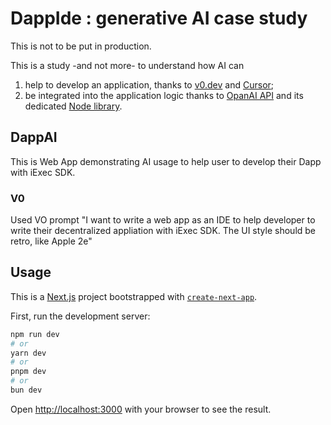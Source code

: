 # DappIde : generative AI case study

This is not to be put in production.

This is a study -and not more- to understand how AI can
1. help to develop an application, thanks to [v0.dev](https://v0.dev) and [Cursor](https://www.cursor.com/);
2. be integrated into the application logic thanks to [OpanAI API](https://openai.com/api/) and its dedicated [Node library](https://www.npmjs.com/package/openai).

## DappAI
This is Web App demonstrating AI usage to help user to develop their Dapp with iExec SDK.

### V0
Used VO prompt 
"I want to write a web app as an IDE to help developer to write their decentralized appliation with iExec SDK. The UI style should be retro, like Apple 2e"

## Usage

This is a [Next.js](https://nextjs.org) project bootstrapped with [`create-next-app`](https://nextjs.org/docs/app/api-reference/cli/create-next-app).

First, run the development server:

```bash
npm run dev
# or
yarn dev
# or
pnpm dev
# or
bun dev
```

Open [http://localhost:3000](http://localhost:3000) with your browser to see the result.

